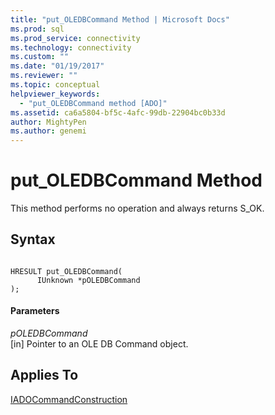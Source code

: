 ```yaml
---
title: "put_OLEDBCommand Method | Microsoft Docs"
ms.prod: sql
ms.prod_service: connectivity
ms.technology: connectivity
ms.custom: ""
ms.date: "01/19/2017"
ms.reviewer: ""
ms.topic: conceptual
helpviewer_keywords: 
  - "put_OLEDBCommand method [ADO]"
ms.assetid: ca6a5804-bf5c-4afc-99db-22904bc0b33d
author: MightyPen
ms.author: genemi
---
```

# put_OLEDBCommand Method
This method performs no operation and always returns S_OK.  
  
## Syntax  
  
```  
  
HRESULT put_OLEDBCommand(  
      IUnknown *pOLEDBCommand  
);  
```  
  
#### Parameters  
 *pOLEDBCommand*  
 [in] Pointer to an OLE DB Command object.  
  
## Applies To  
 [IADOCommandConstruction](https://msdn.microsoft.com/library/windows/desktop/aa965677.aspx)
